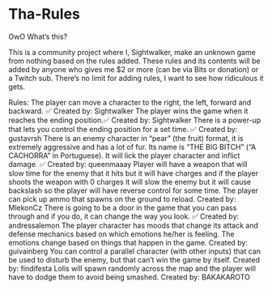 # Tha-Rules
OwO What’s this?

This is a community project where I, Sightwalker, make an unknown game from nothing based on the rules added. These rules and its contents will be added by anyone who gives me $2 or more (can be via Bits or donation) or a Twitch sub. There’s no limit for adding rules, I want to see how ridiculous it gets.

Rules:
The player can move a character to the right, the left, forward and backward. ✅ Created by: Sightwalker
The player wins the game when it reaches the ending position.✅ Created by: Sightwalker
There is a power-up that lets you control the ending position for a set time. ✅ Created by: gustavrsh
There is an enemy character in “pear” (the fruit) format, it is extremely aggressive and has a lot of fur. Its name is “THE BIG BITCH” (“A CACHORRA” in Portuguese). It will lick the player character and inflict damage. ✅ Created by: queenmaaay
Player will have a weapon that will slow time for the enemy that it hits but it will have charges and if the player shoots the weapon with 0 charges it will slow the enemy but it will cause backslash so the player will have reverse control for some time. The player can pick up ammo that spawns on the ground to reload. Created by: MlekonCz
There is going to be a door in the game that you can pass through and if you do, it can change the way you look. ✅ Created by: andressalemon
The player character has moods that change its attack and defense mechanics based on which emotions he/her is feeling. The emotions change based on things that happen in the game. Created by: guivainberg
You can control a parallel character (with other inputs) that can be used to disturb the enemy, but that can’t win the game by itself. Created by: findifesta
Lolis will spawn randomly across the map and the player will have to dodge them to avoid being smashed. Created by: BAKAKAROTO
